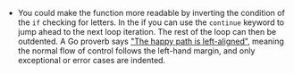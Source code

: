 - You could make the function more readable by inverting the condition of the `if` checking for letters. In the if you can use the `continue` keyword to jump ahead to the next loop iteration. The rest of the loop can then be outdented. A Go proverb says ["The happy path is left-aligned"](https://medium.com/@matryer/line-of-sight-in-code-186dd7cdea88), meaning the normal flow of control follows the left-hand margin, and only exceptional or error cases are indented.
